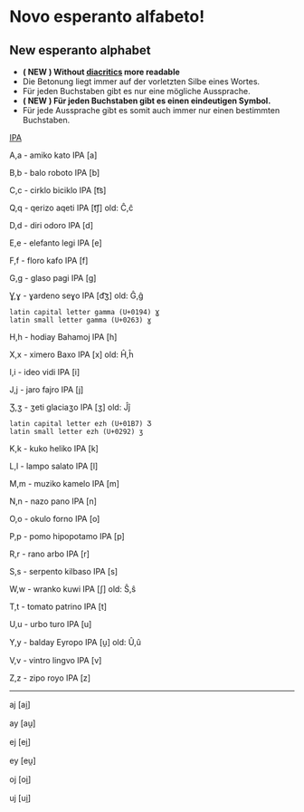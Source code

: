 # Novo esperanto alfabeto! 

## New esperanto alphabet

- **( NEW ) Without [diacritics](https://en.wikipedia.org/wiki/Diacritic)  more readable**
- Die Betonung liegt immer auf der vorletzten Silbe eines Wortes.
- Für jeden Buchstaben gibt es nur eine mögliche Aussprache.
- **( NEW ) Für jeden Buchstaben gibt es einen eindeutigen Symbol.**
- Für jede Aussprache gibt es somit auch immer nur einen bestimmten Buchstaben.

[IPA](https://en.wikipedia.org/wiki/International_Phonetic_Alphabet)

A,a - amiko	kato IPA [a]

B,b - balo roboto IPA [b]

C,c - cirklo biciklo IPA [t͡s]

Q,q - qerizo aqeti IPA [t͡ʃ] old: Ĉ,ĉ

D,d - diri odoro IPA [d]

E,e - elefanto legi IPA [e]

F,f - floro kafo IPA [f]

G,g - glaso pagi IPA [g]

Ɣ,ɣ - ɣardeno seɣo IPA [d͡ʒ] old: Ĝ,ĝ
```
latin capital letter gamma (U+0194) Ɣ
latin small letter gamma (U+0263) ɣ 
```
H,h - hodiay Bahamoj IPA [h]

X,x - ximero Baxo IPA [x] old: Ĥ,ĥ

I,i - ideo vidi IPA [i]

J,j - jaro fajro IPA [j]

Ʒ,ʒ - ʒeti glaciaʒo IPA [ʒ] old: Ĵĵ
```
latin capital letter ezh (U+01B7) Ʒ
latin small letter ezh (U+0292) ʒ
```
K,k - kuko heliko IPA [k]

L,l - lampo salato IPA [l]

M,m - muziko kamelo IPA [m]

N,n - nazo pano IPA [n]

O,o - okulo forno IPA [o]

P,p - pomo hipopotamo IPA [p]

R,r - rano arbo IPA [r]

S,s - serpento kilbaso IPA [s]

W,w - wranko kuwi IPA [ʃ] old: Ŝ,ŝ

T,t - tomato patrino IPA [t]

U,u - urbo turo IPA [u]

Y,y - balday Eyropo IPA [u̯] old: Û,û

V,v - vintro lingvo IPA [v]

Z,z - zipo royo IPA [z]


----------

aj	[ai̯]

ay	[au̯]

ej	[ei̯]

ey	[eu̯]

oj	[oi̯]

uj	[ui̯]
